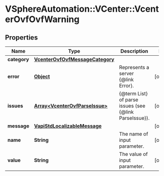 # VSphereAutomation::VCenter::VcenterOvfOvfWarning

## Properties
Name | Type | Description | Notes
------------ | ------------- | ------------- | -------------
**category** | [**VcenterOvfOvfMessageCategory**](VcenterOvfOvfMessageCategory.md) |  | 
**error** | [**Object**](.md) | Represents a server {@link Error}. | [optional] 
**issues** | [**Array&lt;VcenterOvfParseIssue&gt;**](VcenterOvfParseIssue.md) | {@term List} of parse issues (see {@link ParseIssue}). | [optional] 
**message** | [**VapiStdLocalizableMessage**](VapiStdLocalizableMessage.md) |  | [optional] 
**name** | **String** | The name of input parameter. | [optional] 
**value** | **String** | The value of input parameter. | [optional] 


